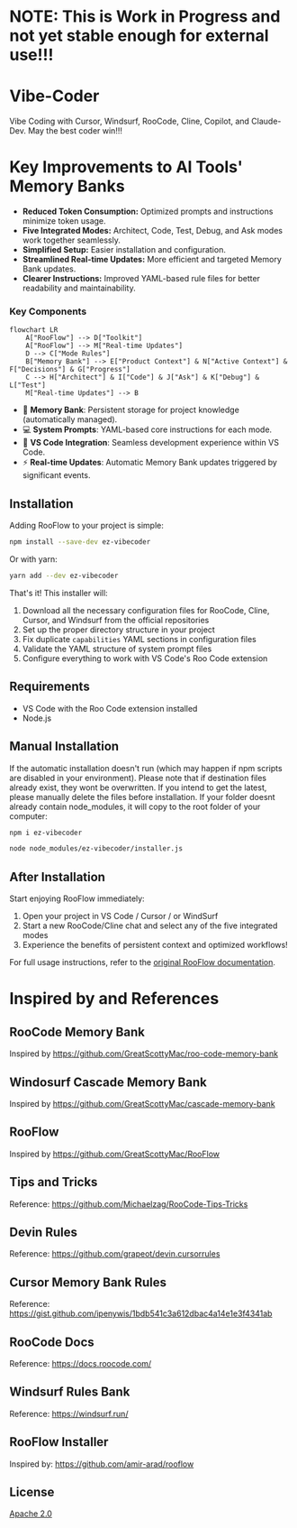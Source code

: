 # NOTE: This is Work in Progress and not yet stable enough for external use!!!


# Vibe-Coder
Vibe Coding with Cursor, Windsurf, RooCode, Cline, Copilot, and Claude-Dev. May the best coder win!!!

# Key Improvements to AI Tools' Memory Banks

*   **Reduced Token Consumption:** Optimized prompts and instructions minimize token usage.
*   **Five Integrated Modes:**  Architect, Code, Test, Debug, and Ask modes work together seamlessly.
*   **Simplified Setup:**  Easier installation and configuration.
*   **Streamlined Real-time Updates:**  More efficient and targeted Memory Bank updates.
*   **Clearer Instructions:**  Improved YAML-based rule files for better readability and maintainability.

### Key Components

```mermaid
flowchart LR
    A["RooFlow"] --> D["Toolkit"]
    A["RooFlow"] --> M["Real-time Updates"]
    D --> C["Mode Rules"]
    B["Memory Bank"] --> E["Product Context"] & N["Active Context"] & F["Decisions"] & G["Progress"]
    C --> H["Architect"] & I["Code"] & J["Ask"] & K["Debug"] & L["Test"]
    M["Real-time Updates"] --> B
```

- 🧠 **Memory Bank**: Persistent storage for project knowledge (automatically managed).
- 💻 **System Prompts**: YAML-based core instructions for each mode.
- 🔧 **VS Code Integration**: Seamless development experience within VS Code.
- ⚡ **Real-time Updates**:  Automatic Memory Bank updates triggered by significant events.

## Installation

Adding RooFlow to your project is simple:

```bash
npm install --save-dev ez-vibecoder
```

Or with yarn:

```bash
yarn add --dev ez-vibecoder
```

That's it! This installer will:

1. Download all the necessary configuration files for RooCode, Cline, Cursor, and Windsurf from the official repositories
2. Set up the proper directory structure in your project
3. Fix duplicate `capabilities` YAML sections in configuration files
4. Validate the YAML structure of system prompt files
5. Configure everything to work with VS Code's Roo Code extension

## Requirements

- VS Code with the Roo Code extension installed
- Node.js

## Manual Installation

If the automatic installation doesn't run (which may happen if npm scripts are disabled in your environment). Please note that if destination files already exist, they wont be overwritten. If you intend to get the latest, please manually delete the files before installation. If your folder doesnt already contain node_modules, it will copy to the root folder of your computer:

```bash
npm i ez-vibecoder

node node_modules/ez-vibecoder/installer.js
```

## After Installation

Start enjoying RooFlow immediately:

1. Open your project in VS Code / Cursor / or WindSurf
2. Start a new RooCode/Cline chat and select any of the five integrated modes
3. Experience the benefits of persistent context and optimized workflows!

For full usage instructions, refer to the [original RooFlow documentation](https://github.com/GreatScottyMac/RooFlow).

# Inspired by and References

## RooCode Memory Bank
Inspired by https://github.com/GreatScottyMac/roo-code-memory-bank

## Windosurf Cascade Memory Bank
Inspired by https://github.com/GreatScottyMac/cascade-memory-bank

## RooFlow
Inspired by https://github.com/GreatScottyMac/RooFlow

## Tips and Tricks
Reference: https://github.com/Michaelzag/RooCode-Tips-Tricks

## Devin Rules
Reference: https://github.com/grapeot/devin.cursorrules

## Cursor Memory Bank Rules
Reference: https://gist.github.com/ipenywis/1bdb541c3a612dbac4a14e1e3f4341ab

## RooCode Docs
Reference: https://docs.roocode.com/

## Windsurf Rules Bank
Reference: https://windsurf.run/

## RooFlow Installer
Inspired by: https://github.com/amir-arad/rooflow


## License

[Apache 2.0](LICENSE)